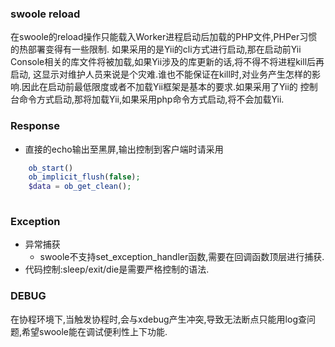 ### swoole reload
在swoole的reload操作只能载入Worker进程启动后加载的PHP文件,PHPer习惯的热部署变得有一些限制.
如果采用的是Yii的cli方式进行启动,那在启动前Yii Console相关的库文件将被加载,如果Yii涉及的库更新的话,将不得不将进程kill后再启动,
这显示对维护人员来说是个灾难.谁也不能保证在kill时,对业务产生怎样的影响.因此在启动前最低限度或者不加载Yii框架是基本的要求.如果采用了Yii的
控制台命令方式启动,那将加载Yii,如果采用php命令方式启动,将不会加载Yii.

### Response
* 直接的echo输出至黑屏,输出控制到客户端时请采用
```php
    ob_start()
    ob_implicit_flush(false);
    $data = ob_get_clean();
    
```

### Exception
* 异常捕获
  - swoole不支持set_exception_handler函数,需要在回调函数顶层进行捕获.
* 代码控制:sleep/exit/die是需要严格控制的语法.

### DEBUG

在协程环境下,当触发协程时,会与xdebug产生冲突,导致无法断点只能用log查问题,希望swoole能在调试便利性上下功能.




